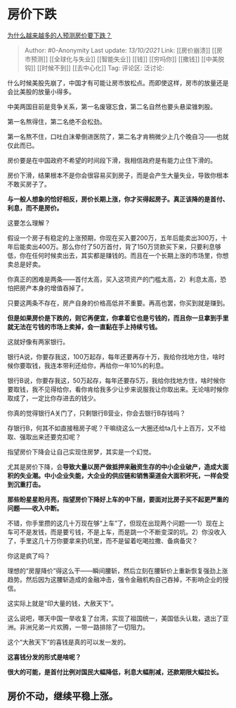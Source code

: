 # 房价下跌
[为什么越来越多的人预测房价要下跌？](https://www.zhihu.com/question/392893161/answer/2163203321)

> Author: #0-Anonymity
> Last update: *13/10/2021*
> Link: [[房价崩溃]] [[房市预测]] [[全球化与失业]] [[智能失业]] [[钱]] [[穷吗你]] [[撒钱]] [[中美脱钩]] [[时候不到]] [[去中心化]]
> Tag:
> 评论区:
> 泛讨论:

什么时候美股先崩了，中国才有可能让房市放松点。而即使这样，房市的放量还是会比美股的放量小得多。

中美两国目前是竞争关系，第一名废寝忘食，第二名自然也要头悬梁锥刺股。

第一名熬得住，第二名绝不会松劲。

第一名熬不住，口吐白沫晕倒进医院了，第二名才肯稍微少上几个晚自习——也就仅此而已。

房价要是在中国政府不希望的时间段下滑，我相信政府是有能力止住下滑的。

房价下滑，结果根本不是你会很容易买到房子，而是会产生大量失业，导致你根本不敢买房子了。

**与一般人想象的恰好相反，房价长期上涨，你才买得起房子。真正该降的是首付、利息，而不是房价。**

这要怎么理解？

假设一个房子有稳定的上涨预期，你现在买入要200万，五年后能卖出300万，十年后能卖出400万。那么你付了50万首付，背了150万贷款买下来，只要利息够低，你在任何时候卖出去，其实都是赚钱的。而且在一个长期上涨的市场里，你想卖总是好卖。

你真正的困难是两条——首付太高，买入这项资产的门槛太高，2）利息太高，恐怕把房产本身的增值吞掉了。

只要这两条不存在，房产自身的价格高低并不重要。再高也罢，你买到就是赚到。

**但是如果房价是下跌的，则它再便宜，你拿着它也是亏钱的，而且你一旦拿到手里就无法在亏钱的市场上卖掉，会一直黏在手上持续亏钱。**

这就好像有两家银行。

银行A说，你要存我这，100万起存，每年还要再存十万，我给你找地方住，啥时候你要取钱，我连本带利还给你，再给你一年10%的利息。

银行B说，你要存我这，50万起存，每年还要存5万，我给你找地方住，啥时候你要取钱，我不见得给你，看你肯给我多少让步来说服我让你取出来。无论啥时候你取成了，一定比你存进去的钱少。

你真的觉得银行A关门了，只剩银行B营业，你会去银行B存钱吗？

存银行B，何其不如直接租房子呢？干嘛绕这么一大圈还给ta几十上百万，又不给取、强取出来还要克扣呢？

指望房价下降会让自己实现住房梦，其实是一个幻觉。

尤其是房价下降，会**导致大量以房产做抵押来融资生存的中小企业破产，造成大面积的失业潮。中小企业失能，大企业的供应链和销售渠道会大面积坏死，一样会受到沉重打击。**

**那些盼星星盼月亮，指望房价下降好上车的中下层，要面对比房子买不起更严重的问题——收入中断。**

不错，你手里攒的这几十万现在够“上车”了，但现在出现两个问题——1）现在上车可不是发钱，而是要亏钱，不是上车，而是跳一个不断变深的坑。2）你没收入了，手里这几十万你要拿来扔坑里，而不是留着吃喝拉撒、备病备灾？

你这是疯了吗？

理想的“房屋降价”得这么干——瞬间腰斩，然后立刻在腰斩价上重新恢复强劲上涨趋势。然后因为这腰斩造成的金融冲击，强令金融机构自己吞掉，不影响企业的授信。

这实际上就是“印大量的钱，大赦天下”。

这么说吧，哪天中国一举收复了台湾，实现了祖国统一，美国低头认栽，退出了亚洲。非洲兄弟一片欢腾，一带一路排除了一切阻力。

这个“大赦天下”的喜钱是真的可以发一发的。

**这喜钱分发的形式是啥呢？**

**很大的可能，是首付比例对国民大幅降低，利息大幅削减，还款期限大幅拉长。**

## **房价不动，继续平稳上涨。**
